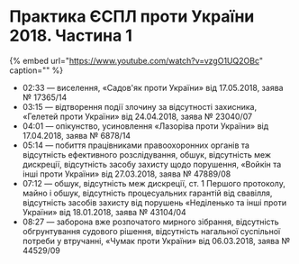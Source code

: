 # Практика ЄСПЛ проти України 2018. Частина 1

{% embed url="https://www.youtube.com/watch?v=vzgO1UQ2OBc" caption="" %}

* 02:33 — виселення, «Садов'як проти України» від 17.05.2018, заява № 17365/14 
* 03:15 — відтворення події злочину за відсутності захисника, «Гелетей проти України» від 24.04.2018, заява № 23040/07 
* 04:01 —  опікунство, усиновлення «Лазоріва проти України» від 17.04.2018, заява № 6878/14 
* 05:14 — побиття працівниками правоохоронних органів та відсутність ефективного розслідування, обшук, відсутність меж дискреції, відсутність засобу захисту щодо порушення,  «Войкін та інші проти України» від 27.03.2018, заява № 47889/08 
* 07:12 — обшук, відсутність меж дискреції, ст. 1 Першого протоколу, майно і обшук, відсутність процесуальних гарантій від свавілля, відсутність засобів захисту від порушень «Неділенько та інші проти України» від 18.01.2018, заява № 43104/04
* 08:27 — заборона вже розпочатого мирного зібрання, відсутність обгрунтування судового рішення, відсутність нагальної суспільної потреби у втручанні, «Чумак проти України» від 06.03.2018, заява № 44529/09

